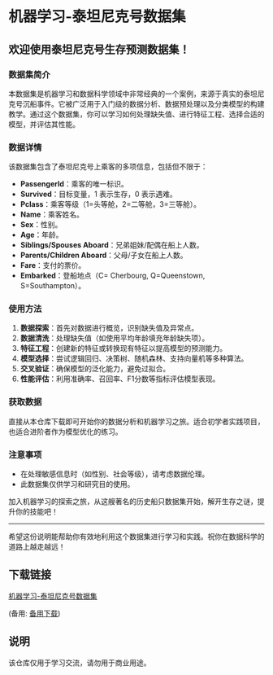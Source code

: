 # 机器学习-泰坦尼克号数据集

## 欢迎使用泰坦尼克号生存预测数据集！

### 数据集简介

本数据集是机器学习和数据科学领域中非常经典的一个案例，来源于真实的泰坦尼克号沉船事件。它被广泛用于入门级的数据分析、数据预处理以及分类模型的构建教学。通过这个数据集，你可以学习如何处理缺失值、进行特征工程、选择合适的模型，并评估其性能。

### 数据详情

该数据集包含了泰坦尼克号上乘客的多项信息，包括但不限于：

- **PassengerId**：乘客的唯一标识。
- **Survived**：目标变量，1 表示生存，0 表示遇难。
- **Pclass**：乘客等级（1=头等舱，2=二等舱，3=三等舱）。
- **Name**：乘客姓名。
- **Sex**：性别。
- **Age**：年龄。
- **Siblings/Spouses Aboard**：兄弟姐妹/配偶在船上人数。
- **Parents/Children Aboard**：父母/子女在船上人数。
- **Fare**：支付的票价。
- **Embarked**：登船地点（C= Cherbourg, Q=Queenstown, S=Southampton）。

### 使用方法

1. **数据探索**：首先对数据进行概览，识别缺失值及异常点。
2. **数据清洗**：处理缺失值（如使用平均年龄填充年龄缺失项）。
3. **特征工程**：创建新的特征或转换现有特征以提高模型的预测能力。
4. **模型选择**：尝试逻辑回归、决策树、随机森林、支持向量机等多种算法。
5. **交叉验证**：确保模型的泛化能力，避免过拟合。
6. **性能评估**：利用准确率、召回率、F1分数等指标评估模型表现。

### 获取数据

直接从本仓库下载即可开始你的数据分析和机器学习之旅。适合初学者实践项目，也适合进阶者作为模型优化的练习。

### 注意事项

- 在处理敏感信息时（如性别、社会等级），请考虑数据伦理。
- 此数据集仅供学习和研究目的使用。

加入机器学习的探索之旅，从这艘著名的历史船只数据集开始，解开生存之谜，提升你的技能吧！

---

希望这份说明能帮助你有效地利用这个数据集进行学习和实践。祝你在数据科学的道路上越走越远！

## 下载链接
[机器学习-泰坦尼克号数据集](https://pan.quark.cn/s/4e3f8a898164) 

(备用: [备用下载](https://pan.baidu.com/s/1SFjXnCmULasOyBjmc8jWfg?pwd=1234))

## 说明

该仓库仅用于学习交流，请勿用于商业用途。
